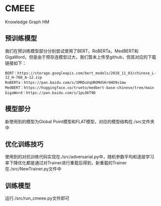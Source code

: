 # CMEEE
Knowledge Graph HM

## 预训练模型
我们在预训练模型部分分别尝试使用了BERT，RoBERTa，MedBERT和GigaWord，但是由于预存连模型过大，我们暂未上传至github，但其对应的下载链接如下：

    BERT：https://storage.googleapis.com/bert_models/2018_11_03/chinese_L-12_H-768_A-12.zip
    RoBERTa：https://pan.baidu.com/s/1MRDuVqUROMdSKr6HD9x1mw
    MedBERT：https://huggingface.co/trueto/medbert-base-chinese/tree/main
    GigaWord：https://pan.baidu.com/s/1pLO6T9D

## 模型部分
新使用到的模型为Global Point模型和FLAT模型，对应的模型结构在./src文件夹中

## 优化训练技巧
使用到的对抗训练代码实现在./src/adversarial.py中，随机参数平均和逐层学习率下降优化都是通过对Trainer进行重载后得到，新重载的Trainer在./src/NewTrainer.py文件中

## 训练模型
运行./src/run_cmeee.py文件即可

